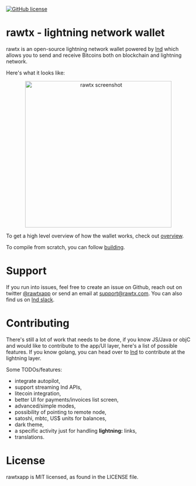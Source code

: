 [![GitHub license](https://img.shields.io/github/license/rawtxapp/rawtxapp.svg)](LICENSE)

# rawtx - lightning network wallet
rawtx is an open-source lightning network wallet powered by [lnd](https://github.com/lightningnetwork/lnd)
which allows you to send and receive Bitcoins both on blockchain and lightning network.

Here's what it looks like:
<br>
<p align='center'>
  <a href='https://rawtx.com'>
    <img src='https://raw.githubusercontent.com/rawtxapp/rawtxapp/master/docs/screenshot-1.jpg' height='400' alt='rawtx screenshot' />
  </a>
</p>

To get a high level overview of how the wallet works, check out [overview](docs/high_level_overview.md).

To compile from scratch, you can follow [building](docs/building.md).

# Support
If you run into issues, feel free to create an issue on Github, reach out
on twitter [@rawtxapp](https://twitter.com/rawtxapp) or send an email at support@rawtx.com.
You can also find us on [lnd slack](http://lightningcommunity.slack.com).

# Contributing
There's still a lot of work that needs to be done, if you know JS/Java or objC and
would like to contribute to the app/UI layer, here's a list of possible features. If
you know golang, you can head over to [lnd](https://github.com/lightningnetwork/lnd) to
contribute at the lightning layer.

Some TODOs/features:
* integrate autopilot,
* support streaming lnd APIs,
* litecoin integration,
* better UI for payments/invoices list screen,
* advanced/simple modes,
* possibility of pointing to remote node,
* satoshi, mbtc, US$ units for balances,
* dark theme,
* a specific activity just for handling **lightning:** links,
* translations.

# License
rawtxapp is MIT licensed, as found in the LICENSE file.